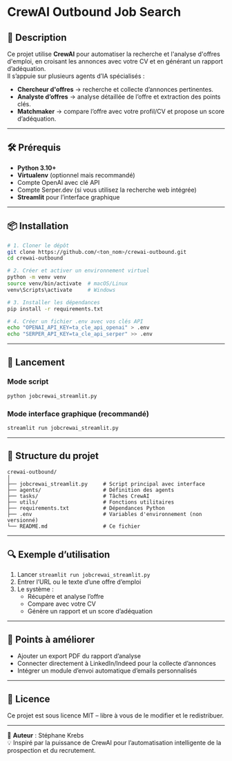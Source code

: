 # CrewAI Outbound Job Search

## 📌 Description
Ce projet utilise **CrewAI** pour automatiser la recherche et l'analyse d'offres d'emploi, en croisant les annonces avec votre CV et en générant un rapport d’adéquation.  
Il s’appuie sur plusieurs agents d’IA spécialisés :  
- **Chercheur d'offres** → recherche et collecte d’annonces pertinentes.  
- **Analyste d’offres** → analyse détaillée de l’offre et extraction des points clés.  
- **Matchmaker** → compare l’offre avec votre profil/CV et propose un score d’adéquation.  

---

## 🛠 Prérequis
- **Python 3.10+**
- **Virtualenv** (optionnel mais recommandé)
- Compte OpenAI avec clé API
- Compte Serper.dev (si vous utilisez la recherche web intégrée)
- **Streamlit** pour l’interface graphique

---

## 📦 Installation

```bash
# 1. Cloner le dépôt
git clone https://github.com/<ton_nom>/crewai-outbound.git
cd crewai-outbound

# 2. Créer et activer un environnement virtuel
python -m venv venv
source venv/bin/activate  # macOS/Linux
venv\Scripts\activate     # Windows

# 3. Installer les dépendances
pip install -r requirements.txt

# 4. Créer un fichier .env avec vos clés API
echo "OPENAI_API_KEY=ta_cle_api_openai" > .env
echo "SERPER_API_KEY=ta_cle_api_serper" >> .env
```

---

## 🚀 Lancement

### Mode script
```bash
python jobcrewai_streamlit.py
```

### Mode interface graphique (recommandé)
```bash
streamlit run jobcrewai_streamlit.py
```

---

## 📂 Structure du projet

```
crewai-outbound/
│
├── jobcrewai_streamlit.py     # Script principal avec interface
├── agents/                    # Définition des agents
├── tasks/                     # Tâches CrewAI
├── utils/                     # Fonctions utilitaires
├── requirements.txt           # Dépendances Python
├── .env                       # Variables d'environnement (non versionné)
└── README.md                  # Ce fichier
```

---

## 🔍 Exemple d’utilisation

1. Lancer `streamlit run jobcrewai_streamlit.py`
2. Entrer l’URL ou le texte d’une offre d’emploi
3. Le système :
   - Récupère et analyse l’offre
   - Compare avec votre CV
   - Génère un rapport et un score d’adéquation

---

## 📌 Points à améliorer
- Ajouter un export PDF du rapport d’analyse
- Connecter directement à LinkedIn/Indeed pour la collecte d’annonces
- Intégrer un module d’envoi automatique d’emails personnalisés

---

## 📜 Licence
Ce projet est sous licence MIT – libre à vous de le modifier et le redistribuer.

---

📢 **Auteur** : Stéphane Krebs  
💡 Inspiré par la puissance de CrewAI pour l’automatisation intelligente de la prospection et du recrutement.
